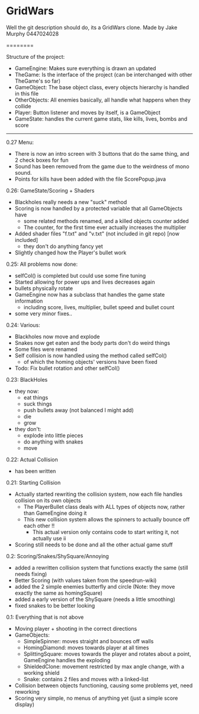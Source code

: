 GridWars
========

Well the git description should do, its a GridWars clone.
Made by Jake Murphy 0447024028

========

Structure of the project:
- GameEngine: Makes sure everything is drawn an updated
- TheGame: Is the interface of the project (can be interchanged with other TheGame's so far)
- GameObject: The base object class, every objects hierarchy is handled in this file
- OtherObjects: All enemies basically, all handle what happens when they collide
- Player: Button listener and moves by itself, is a GameObject
- GameState: handles the current game stats, like kills, lives, bombs and score

--------

0.27 Menu:
- There is now an intro screen with 3 buttons that do the same thing, and 2 check boxes for fun
- Sound has been removed from the game due to the weirdness of mono sound.
- Points for kills have been added with the file ScorePopup.java

0.26: GameState/Scoring + Shaders
- Blackholes really needs a new "suck" method
- Scoring is now handled by a protected variable that all GameObjects have
  + some related methods renamed, and a killed objects counter added
  + The counter, for the first time ever actually increases the multiplier
- Added shader files "f.txt" and "v.txt" (not included in git repo) [now included]
  + they don't do anything fancy yet
- Slightly changed how the Player's bullet work


0.25: All problems now done:
- selfCol() is completed but could use some fine tuning
- Started allowing for power ups and lives decreases again
- bullets physically rotate
- GameEngine now has a subclass that handles the game state information
  + including score, lives, multiplier, bullet speed and bullet count 
- some very minor fixes..


0.24: Various:
- Blackholes now move and explode
- Snakes now get eaten and the body parts don't do weird things
- Some files were renamed
- Self collision is now handled using the method called selfCol()
  + of which the homing objects' versions have been fixed
- Todo: Fix bullet rotation and other selfCol()


0.23: BlackHoles
- they now: 
  + eat things
  + suck things
  + push bullets away (not balanced I might add) 
  + die
  + grow
- they don't:
  + explode into little pieces 
  + do anything with snakes 
  + move


0.22: Actual Collision
- has been written


0.21: Starting Collision
- Actually started rewriting the collision system, now each file handles collision on its own objects
  + The PlayerBullet class deals with ALL types of objects now, rather than GameEngine doing it
  + This new collision system allows the spinners to actually bounce off each other !!
    - This actual version only contains code to start writing it, not actually use ii
- Scoring still needs to be done and all the other actual game stuff


0.2: Scoring/Snakes/ShySquare/Annoying
- added a rewritten collision system that functions exactly the same (still needs fixing)
- Better Scoring (with values taken from the speedrun-wiki)
- added the 2 simple enemies butterfly and circle (Note: they move exactly the same as homingSquare)
- added a early version of the ShySquare (needs a little smoothing)
- fixed snakes to be better looking


0.1: Everything that is not above
- Moving player + shooting in the correct directions
- GameObjects:
  + SimpleSpinner: moves straight and bounces off walls
  + HomingDiamond: moves towards player at all times
  + SplittingSquare: moves towards the player and rotates about a point, GameEngine handles the exploding
  + ShieldedClone: movement restricted by max angle change, with a working shield
  + Snake: contains 2 files and moves with a linked-list
- Collision between objects functioning, causing some problems yet, need reworking
- Scoring very simple, no menus of anything yet (just a simple score display)
